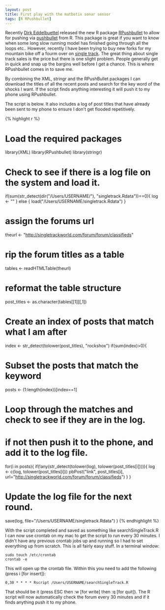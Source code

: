 ```yaml
---
layout: post
title: First play with the matbotix sonar sensor
tags: [R RPushbullet]
---
```


Recently [Dirk Eddelbuettel](http://dirk.eddelbuettel.com/) released the new R package [RPushbullet](http://dirk.eddelbuettel.com/code/rpushbullet.html) to allow for pushing via [pushbullet](https://www.pushbullet.com/) from R. This package is great if you want to know when some long slow running model has finished going through all the loops etc.. However, recently I have been trying to buy new forks for my mountain bike off a fourm over on [single track](http://singletrackworld.com/forum/forum/classifieds). The great thing about single track sales is the price but there is one slight problem. People generally get in quick and snap up the bargins well before I get a chance. This is where RPushbullet comes in to save me.

By combining the XML, stringr and the RPushBullet packages I can download the titles of all the recent posts and search for the key word of the shocks I want. If the script finds anything interesting it will push it to my phone using RPushbullet.

The script is below. It also includes a log of post titles that have already been sent to my phone to ensure I don't get flooded repetitively.


{% highlight r %}
# Load the required packages
library(XML)
library(RPushbullet)
library(stringr)
# Check to see if there is a log file on the system and load it.
if(sum(str_detect(dir(&quot;/Users/USERNAME/&quot;), &quot;singletrack.Rdata&quot;))==0){
  log &lt;- &quot;&quot;
} else {
  load(&quot;/Users/USERNAME/singletrack.Rdata&quot;)
}
# assign the forums url
theurl &lt;- &quot;http://singletrackworld.com/forum/forum/classifieds&quot;
# rip the forum titles as a table
tables &lt;- readHTMLTable(theurl)
# reformat the table structure
post_titles &lt;- as.character(tables[[1]][,1])

# Create an index of posts that match what I am after
index &lt;- str_detect(tolower(post_titles), &quot;rockshox&quot;)
if(sum(index)&gt;0){
  # Subset the posts that match the keyword
  posts &lt;- (1:length(index))[index==1]
  # Loop through the matches and check to see if they are in the log. 
  # if not then push it to the phone, and add it to the log file.
  for(i in posts){
    if(!any(str_detect(tolower(log), tolower(post_titles[i])))){
      log &lt;- c(log, tolower(post_titles[i]))
      pbPost(&quot;link&quot;, post_titles[i], url=&quot;http://singletrackworld.com/forum/forum/classifieds&quot;)
    }
  }
 # Update the log file for the next round. 
  save(log, file=&quot;/Users/USERNAME/singletrack.Rdata&quot;)
}
{% endhighlight %}

With the script completed and saved as something like searchSingleTrack.R I can now use crontab on my mac to get the script to run every 30 minutes. I didn't have any previous crontab jobs up and running so I had to set everything up from scratch. This is all fairly easy stuff. In a terminal window:

```{bash}
sudo touch /etc/crontab
crontab -e
```
This will open up the crontab file. Within this you need to add the following (press i [for insert]):

```{bash}
0,30 * * * * Rscript /Users/USERNAME/searchSingleTrack.R
```

That should be it (press ESC then :w [for write] then :q [for quit]). The R script will now automatically check the forum every 30 minutes and if it finds anything push it to my phone.

